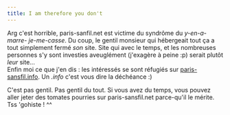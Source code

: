 ```yaml
---
title: I am therefore you don't
---
```


Arg c'est horrible, paris-sanfil.net est victime du syndrôme du _y-en-a-marre-
je-me-casse_. Du coup, le gentil monsieur qui hébergeait tout ça a tout
simplement fermé _son_ site. Site qui avec le temps, et les nombreuses
personnes s'y sont investies aveuglément (j'exagère à peine :p) serait plutôt
_leur_ site...  
Enfin moi ce que j'en dis : les intéressés se sont réfugiés sur [paris-
sansfil.info](http://www.paris-sansfil.info). Un _.info_ c'est vous dire la
déchéance :)

C'est pas gentil. Pas gentil du tout. Si vous avez du temps, vous pouvez aller
jeter des tomates pourries sur paris-sansfil.net parce-qu'il le mérite. Tss
'gohiste ! ^^

